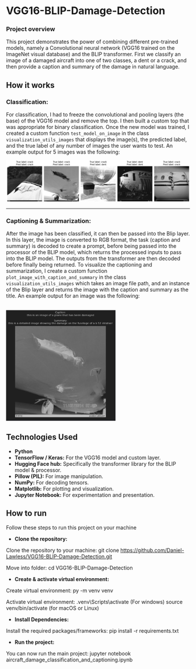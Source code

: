 # VGG16-BLIP-Damage-Detection

### Project overview
This project demonstrates the power of combining different pre-trained models, namely
a Convolutional neural network (VGG16 trained on the ImageNet visual database) and the
BLIP transformer. First we classify an image of a damaged aircraft into one of two classes,
a dent or a crack, and then provide a caption and summary of the damage in natural language.

## How it works

### Classification:
For classification, I had to freeze the convolutional and pooling layers (the base)
of the VGG16 model and remove the top. I then built a custom top that was appropriate
for binary classification. Once the new model was trained, I created a custom function
`test_model_on_image` in the class `visualization_utils_images` that displays the image(s),
the predicted label, and the true label of any number of images the user wants to test.
An example output for 5 images was the following:

<img src="img.png" width="1050" alt="5 images of damaged planes">

***

### Captioning & Summarization:

After the image has been classified, it can then be passed into the Blip layer. In this layer, 
the image is converted to RGB format, the task (caption and summary) is decoded to create a prompt,
before being passed into the processor of the BLIP model, which returns the processed inputs to pass into
the BLIP model. The outputs from the transformer are then decoded before finally being returned.
To visualize the captioning and summarization, I create a custom function 
`plot_image_with_caption_and_summary` in the class `visualization_utils_images` which takes
an image file path, and an instance of the Blip layer and returns the image with the caption
and summary as the title. An example output for an image was the following:

$\hspace{7cm}$ <img src="img_1.png" width="300" alt="Image of a damaged plane.">

## Technologies Used

* **Python**
* **TensorFlow / Keras:** For the VGG16 model and custom layer.
* **Hugging Face hub:** Specifically the transformer library for the BLIP model & processor.
* **Pillow (PIL):** For image manipulation.
* **NumPy:** For decoding tensors.
* **Matplotlib:** For plotting and visualization.
* **Jupyter Notebook:** For experimentation and presentation.

## How to run
Follow these steps to run this project on your machine

- **Clone the repository:**

Clone the repository to your machine: git clone https://github.com/Daniel-Lawless/VGG16-BLIP-Damage-Detection.git 

Move into folder: cd VGG16-BLIP-Damage-Detection

- **Create & activate virtual environment:**

Create virtual environment: py -m venv venv

Activate virtual environment: .venv\Scripts\activate (For windows) source venv/bin/activate (for macOS or Linux)

- **Install Dependencies:**

Install the required packages/frameworks: pip install -r requirements.txt

- **Run the project:**

You can now run the main project: jupyter notebook aircraft_damage_classification_and_captioning.ipynb
